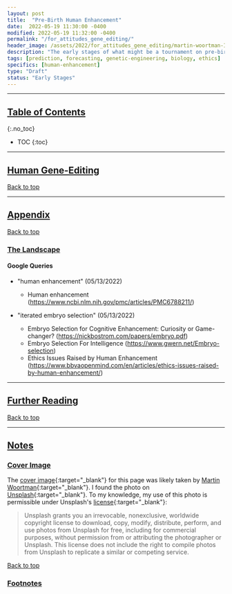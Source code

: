 ```yaml
---
layout: post
title:  "Pre-Birth Human Enhancement"
date:  2022-05-19 11:30:00 -0400
modified: 2022-05-19 11:32:00 -0400
permalink: "/for_attitudes_gene_editing/"
header_image: /assets/2022/for_attitudes_gene_editing/martin-woortman-IyMaEo0f728-unsplash.jpg
description: "The early stages of what might be a tournament on pre-birth human enhancement to be hosted on Metaculus"
tags: [prediction, forecasting, genetic-engineering, biology, ethics]
specifics: [human-enhancement]
type: "Draft"
status: "Early Stages"
---
```


---

## [Table of Contents](#top)
{:.no_toc}
* TOC
{:toc}

---

## [Human Gene-Editing](#human-gene-editing)

[Back to top](#top)

---

## [Appendix](#appendices)

[Back to top](#top)


### [The Landscape](#landscape)


#### Google Queries

- "human enhancement" (05/13/2022)
  - Human enhancement (<https://www.ncbi.nlm.nih.gov/pmc/articles/PMC6788211/>)

- "iterated embryo selection" (05/13/2022)
  - Embryo Selection for Cognitive Enhancement: Curiosity or Game-changer? (https://nickbostrom.com/papers/embryo.pdf)
  - Embryo Selection For Intelligence (https://www.gwern.net/Embryo-selection)
  - Ethics Issues Raised by Human Enhancement (https://www.bbvaopenmind.com/en/articles/ethics-issues-raised-by-human-enhancement/)

---

## [Further Reading](#further-reading)

[Back to top](#top)

---

## [Notes](#notes)

### [Cover Image](#cover-image)

The [cover image][cover_image]{:target="_blank"} for this page was likely taken by [Martin Woortman][author]{:target="_blank"}. I found the photo on [Unsplash][unsplash]{:target="_blank"}. To my knowledge, my use of this photo is permissible under Unsplash's [license][lic]{:target="_blank"}:
> Unsplash grants you an irrevocable, nonexclusive, worldwide copyright license to download, copy, modify, distribute, perform, and use photos from Unsplash for free, including for commercial purposes, without permission from or attributing the photographer or Unsplash. This license does not include the right to compile photos from Unsplash to replicate a similar or competing service.

[cover_image]: https://unsplash.com/photos/IyMaEo0f728 "https://unsplash.com/photos/IyMaEo0f728"

[author]: https://unsplash.com/@martfoto1 "https://unsplash.com/@martfoto1"

[lic]: https://unsplash.com/license "https://unsplash.com/license"

[unsplash]: https://unsplash.com/ "https://unsplash.com/"

[Back to top](#top)

### [Footnotes](#footnotes)

[wiki_human_genome_editing]: https://en.wikipedia.org/wiki/Genome_editing "https://en.wikipedia.org/wiki/Genome_editing"

[wiki_cas12a]: https://en.wikipedia.org/wiki/Cas12a "https://en.wikipedia.org/wiki/Cas12a"

[wiki_assisted_reproductive_technology]: https://en.wikipedia.org/wiki/Assisted_reproductive_technology "https://en.wikipedia.org/wiki/Assisted_reproductive_technology"

[wiki_human_genetic_engineering]: https://en.wikipedia.org/wiki/Human_genetic_enhancement "https://en.wikipedia.org/wiki/Human_genetic_enhancement"

[wiki_biohappiness]: https://en.wikipedia.org/wiki/Biohappiness "https://en.wikipedia.org/wiki/Biohappiness"

[wiki_designer_baby]: https://en.wikipedia.org/wiki/Designer_baby "https://en.wikipedia.org/wiki/Designer_baby"

[wiki_genetic_factors_of_addiction]: https://en.wikipedia.org/wiki/Addiction#Genetic_factors "https://en.wikipedia.org/wiki/Addiction#Genetic_factors"

[wiki_new_eugenics]: https://en.wikipedia.org/wiki/New_eugenics "https://en.wikipedia.org/wiki/New_eugenics"

[wiki_procreative_beneficence]: https://en.wikipedia.org/wiki/Julian_Savulescu#Procreative_beneficence "https://en.wikipedia.org/wiki/Julian_Savulescu#Procreative_beneficence"

[wiki_polygenic_score]: https://en.wikipedia.org/wiki/Polygenic_score "https://en.wikipedia.org/wiki/Polygenic_score"

[wiki_crispr_gene_editing]: https://en.wikipedia.org/wiki/CRISPR_gene_editing "https://en.wikipedia.org/wiki/CRISPR_gene_editing"

[wiki_CRISPR]: https://en.wikipedia.org/wiki/CRISPR "https://en.wikipedia.org/wiki/CRISPR"
